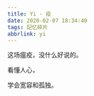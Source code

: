 ```yaml
---
title: Yi · 疫
date: 2020-02-07 18:34:40
tags: 記忆碎片
abbrlink: yi
---
```


这场瘟疫，没什么好说的。

看懂人心，

学会宽容和孤独。